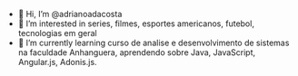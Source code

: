 - 👋 Hi, I’m @adrianoadacosta
- 👀 I’m interested in series, filmes, esportes americanos, futebol, tecnologias em geral
- 🌱 I’m currently learning curso de analise e desenvolvimento de sistemas na faculdade Anhanguera, aprendendo sobre Java, JavaScript,  Angular.js, Adonis.js.

<!---
adrianoadacosta/adrianoadacosta is a ✨ special ✨ repository because its `README.md` (this file) appears on your GitHub profile.
You can click the Preview link to take a look at your changes.
--->
